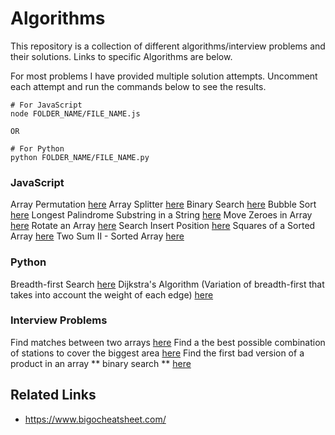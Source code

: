 # Algorithms

This repository is a collection of different algorithms/interview problems and their solutions. 
Links to specific Algorithms are below. 

For most problems I have provided multiple solution attempts. Uncomment each attempt and run the commands below to see the results.

```
# For JavaScript
node FOLDER_NAME/FILE_NAME.js

OR

# For Python
python FOLDER_NAME/FILE_NAME.py
```

### JavaScript
Array Permutation [here](Array_Transformation/arrayPermutation.js)
Array Splitter [here](Array_Transformation/arraySplitter.js)
Binary Search [here](Searching/binarySearch.js)
Bubble Sort [here](Sorting/bubbleSort.js)
Longest Palindrome Substring in a String [here](Sorting/longestPalindrome.js)
Move Zeroes in Array [here](Array_Transformation/moveZeroes.js)
Rotate an Array [here](Array_Transformation/rotateArray.js)
Search Insert Position [here](Searching/searchInsertPosition.js)
Squares of a Sorted Array [here](Sorting/sortedSquares.js)
Two Sum II - Sorted Array [here](Searching/twoSum2.js)


### Python
Breadth-first Search [here](Searching/breadthFirstSearch.py)
Dijkstra's Algorithm (Variation of breadth-first that takes into account the weight of each edge) [here](Searching/dijkstrasAlgo.py)


### Interview Problems
Find matches between two arrays [here](Interview_Problems/findMatches.js)
Find a the best possible combination of stations to cover the biggest area [here](Interview_Problems/setCoveringProblem.py)
Find the first bad version of a product in an array ** binary search ** [here](Interview_Problems/firstBadVersion.js)

## Related Links
- https://www.bigocheatsheet.com/ 